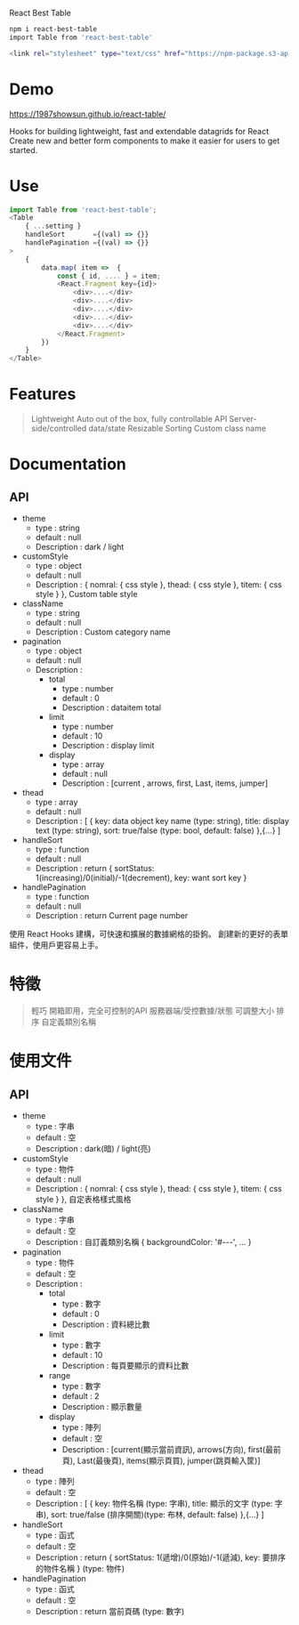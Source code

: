 React Best Table

```bash
npm i react-best-table
import Table from 'react-best-table'
```

```bash
<link rel="stylesheet" type="text/css" href="https://npm-package.s3-ap-northeast-1.amazonaws.com/react-table/main.css" />
```

# Demo
https://1987showsun.github.io/react-table/

Hooks for building lightweight, fast and extendable datagrids for React
Create new and better form components to make it easier for users to get started.

# Use
```js
import Table from 'react-best-table';
<Table
    { ...setting }
    handleSort       ={(val) => {}}
    handlePagination ={(val) => {}}
>
    {
        data.map( item =>  {
            const { id, .... } = item;
            <React.Fragment key={id}>
                <div>....</div>
                <div>....</div>
                <div>....</div>
                <div>....</div>
                <div>....</div>
            </React.Fragment>
        })
    }
</Table>
```

# Features
> Lightweight
> Auto out of the box, fully controllable API
> Server-side/controlled data/state
> Resizable
> Sorting
> Custom class name

# Documentation
## API
* theme
    * type        : string
    * default     : null
    * Description : dark / light
* customStyle
    * type        : object
    * default     : null
    * Description : { nomral: { css style }, thead: { css style }, titem: { css style } }, Custom table style 
* className
    * type        : string
    * default     : null
    * Description : Custom category name
* pagination
    * type        : object
    * default     : null
    * Description : 
        * total
            * type        : number
            * default     : 0
            * Description : dataitem total 
        * limit
            * type        : number
            * default     : 10
            * Description : display limit
        * display
            * type        : array
            * default     : null
            * Description : [current , arrows, first, Last, items, jumper]
* thead
    * type        : array
    * default     : null
    * Description : [ { key: data object key name (type: string), title: display text (type: string), sort: true/false (type: bool, default: false) },{...} ]
* handleSort
    * type        : function
    * default     : null
    * Description : return { sortStatus: 1(increasing)/0(initial)/-1(decrement), key: want sort key }
* handlePagination
    * type        : function
    * default     : null
    * Description : return Current page number 


使用 React Hooks 建構，可快速和擴展的數據網格的掛鉤。
創建新的更好的表單組件，使用戶更容易上手。

# 特徵
> 輕巧
> 開箱即用，完全可控制的API
> 服務器端/受控數據/狀態
> 可調整大小
> 排序
> 自定義類別名稱

# 使用文件
## API
* theme
    * type        : 字串
    * default     : 空
    * Description : dark(暗) / light(亮)
* customStyle
    * type        : 物件
    * default     : null
    * Description : { nomral: { css style }, thead: { css style }, titem: { css style } }, 自定表格樣式風格
* className
    * type        : 字串
    * default     : 空
    * Description : 自訂義類別名稱 { backgroundColor: '#---', ... }
* pagination
    * type        : 物件
    * default     : 空
    * Description : 
        * total
            * type        : 數字
            * default     : 0
            * Description : 資料總比數
        * limit
            * type        : 數字
            * default     : 10
            * Description : 每頁要顯示的資料比數
        * range
            * type        : 數字
            * default     : 2
            * Description : 顯示數量
        * display
            * type        : 陣列
            * default     : 空
            * Description : [current(顯示當前資訊), arrows(方向), first(最前頁), Last(最後頁), items(顯示頁買), jumper(跳頁輸入筐)]
* thead
    * type        : 陣列
    * default     : 空
    * Description : [ { key: 物件名稱 (type: 字串), title: 顯示的文字 (type: 字串), sort: true/false (排序開關)(type: 布林, default: false) },{...} ]
* handleSort
    * type        : 函式
    * default     : 空
    * Description : return { sortStatus: 1(遞增)/0(原始)/-1(遞減), key: 要排序的物件名稱 } (type: 物件)
* handlePagination
    * type        : 函式
    * default     : 空
    * Description : return 當前頁碼 (type: 數字)

